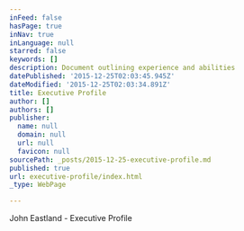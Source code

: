 ```yaml
---
inFeed: false
hasPage: true
inNav: true
inLanguage: null
starred: false
keywords: []
description: Document outlining experience and abilities
datePublished: '2015-12-25T02:03:45.945Z'
dateModified: '2015-12-25T02:03:34.891Z'
title: Executive Profile
author: []
authors: []
publisher:
  name: null
  domain: null
  url: null
  favicon: null
sourcePath: _posts/2015-12-25-executive-profile.md
published: true
url: executive-profile/index.html
_type: WebPage

---
```

John Eastland - Executive Profile